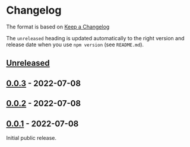 # Changelog

The format is based on [Keep a Changelog](http://keepachangelog.com/en/1.0.0/)

The `unreleased` heading is updated automatically to the right version and
release date when you use `npm version` (see `README.md`).

## [Unreleased]

## [0.0.3][] - 2022-07-08

## [0.0.2][] - 2022-07-08

## [0.0.1][] - 2022-07-08

Initial public release.


[Unreleased]: https://github.com/faassen/solid-dexie/compare/v0.0.3...HEAD
[0.0.3]: https://github.com/faassen/solid-dexie/compare/v0.0.2...v0.0.3
[0.0.2]: https://github.com/faassen/solid-dexie/compare/v0.0.1...v0.0.2
[0.0.1]: https://github.com/faassen/solid-dexie/tree/v0.0.1
